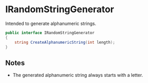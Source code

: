 ﻿# IRandomStringGenerator

Intended to generate alphanumeric strings.

```csharp
public interface IRandomStringGenerator
{
    string CreateAlphanumericString(int length);
}
```

## Notes
* The generated alphanumeric string always starts with a letter.

